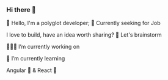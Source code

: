 ### Hi there 👋

<!--
**adityalende/adityalende** is a ✨ _special_ ✨ repository because its `README.md` (this file) appears on your GitHub profile.

Here are some ideas to get you started:

- 🔭 I’m currently working on ...
- 🌱 I’m currently learning ...
- 👯 I’m looking to collaborate on ...
- 🤔 I’m looking for help with ...
- 💬 Ask me about ...
- 📫 How to reach me: ...
- 😄 Pronouns: ...
- ⚡ Fun fact: ...
-->
👋 Hello, I'm a polyglot developer;
🔮 Currently seeking for Job

I love to build, have an idea worth sharing? 💬 Let's brainstorm


👷🏽‍♂️ I’m currently working on
    
🌱 I’m currently learning

  Angular 🦅 & React 🦀
